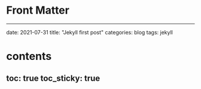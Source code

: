 # Front Matter
---
date: 2021-07-31
title: "Jekyll first post"
categories: blog
tags: jekyll
# contents
toc: true
toc_sticky: true
---
